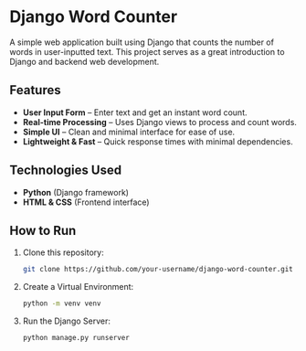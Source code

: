 # Django Word Counter

A simple web application built using Django that counts the number of words in user-inputted text. This project serves as a great introduction to Django and backend web development.

## Features

- **User Input Form** – Enter text and get an instant word count.
- **Real-time Processing** – Uses Django views to process and count words.
- **Simple UI** – Clean and minimal interface for ease of use.
- **Lightweight & Fast** – Quick response times with minimal dependencies.

## Technologies Used

- **Python** (Django framework)
- **HTML & CSS** (Frontend interface)

## How to Run

1. Clone this repository:
   ```sh
   git clone https://github.com/your-username/django-word-counter.git

2. Create a Virtual Environment:
   ```sh
   python -m venv venv
   
3. Run the Django Server:
   ```sh
   python manage.py runserver
   

